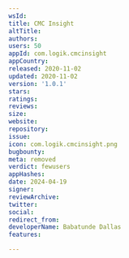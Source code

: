 ```yaml
---
wsId: 
title: CMC Insight
altTitle: 
authors: 
users: 50
appId: com.logik.cmcinsight
appCountry: 
released: 2020-11-02
updated: 2020-11-02
version: '1.0.1'
stars: 
ratings: 
reviews: 
size: 
website: 
repository: 
issue: 
icon: com.logik.cmcinsight.png
bugbounty: 
meta: removed
verdict: fewusers
appHashes: 
date: 2024-04-19
signer: 
reviewArchive: 
twitter: 
social: 
redirect_from: 
developerName: Babatunde Dallas
features: 

---
```


